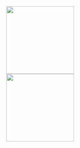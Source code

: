 <div style="display: flex; flex-wrap: wrap; flex-direction: row;">
<div style="display: flex; flex-wrap: wrap; flex-direction: column;">
<img height="180px" src="https://github-readme-streak-stats.herokuapp.com?user=2bitpng&theme=dracula"/>
<img height="180px" src="https://github-readme-stats.vercel.app/api?username=2bitpng&show_icons=true&theme=dracula"/>
</div>
<div> 
<!-- <img height="360px" src="https://github-readme-stats.vercel.app/api/top-langs/?username=2bitpng&theme=dracula"/> -->
</div> 
</div>
